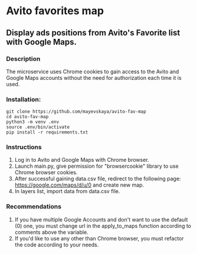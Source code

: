 # Avito favorites map
## Display ads positions from Avito's Favorite list with Google Maps.
### Description
The microservice uses Chrome cookies to gain access to the Avito and Google Maps
accounts without the need for authorization each time it is used.

### Installation:
```
git clone https://github.com/mayevskaya/avito-fav-map
cd avito-fav-map
python3 -m venv .env
source .env/bin/activate
pip install -r requirements.txt
```

### Instructions
1. Log in to Avito and Google Maps with Chrome browser.
2. Launch main.py, give permission for "browsercookie" library to use Chrome
browser cookies.
3. After successful gaining data.csv file, redirect to the following page:
https://google.com/maps/d/u/0 and create new map.
4. In layers list, import data from data.csv file.

### Recommendations

1. If you have multiple Google Accounts and don't want to use the default (0)
one, you must change url in the apply_to_maps function according to comments
above the variable.
2. If you'd like to use any other than Chrome browser, you must refactor the
code according to your needs.
